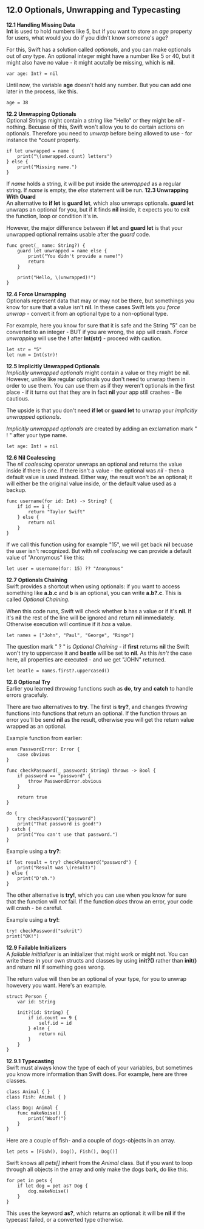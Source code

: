 ## 12.0 Optionals, Unwrapping and Typecasting
**12.1 Handling Missing Data**  
**Int** is used to hold numbers like 5, but if you want to store an *age* property for users, what would you do if you didn't know someone's age?  

For this, Swift has a solution called *optionals*, and you can make optionals out of *any* type. An optional integer might have a number like 5 or 40, but it might also have no value - it might acutally be missing, which is **nil**.
```
var age: Int? = nil
```
Until now, the variable **age** doesn't hold any number. But you can add one later in the process, like this.
```
age = 38
```
**12.2 Unwrapping Optionals**  
Optional Strings might contain a string like "Hello" or they might be *nil* - nothing. Becuase of this, Swift won't allow you to do certain actions on optionals. Therefore you need to *unwrap* before being allowed to use - for instance the **count* property.
```
if let unwrapped = name {
    print("\(unwrapped.count) letters")
} else {
    print("Missing name.")
}
```
If *name* holds a string, it will be put inside the *unwrapped* as a regular string. If *name* is empty, the *else* statement will be run.
**12.3 Unwrapping With Guard**  
An alternative to **if let** is **guard let**, which also unwraps optionals. **guard let** unwraps an optional for you, but if it finds **nil** inside, it expects you to exit the function, loop or condition it's in.  

However, the major difference between **if let** and **guard let** is that your unwrapped optional remains usable after the *guard* code.
```
func greet(_ name: String?) {
    guard let unwrapped = name else {
        print("You didn't provide a name!")
        return
    }

    print("Hello, \(unwrapped)!")
}
```
**12.4 Force Unwrapping**  
Optionals represent data that may or may not be there, but somethings *you* know for sure that a value isn't **nil**. In these cases Swift lets you *force unwrap* - convert it from an optional type to a non-optional type.  

For example, here you know for sure that it is safe and the String "5" can be converted to an integer - BUT if you are wrong, the app will crash. *Force unwrapping* will use the **!** after **Int(str)** - proceed with caution.
```
let str = "5"
let num = Int(str)!
```
**12.5 Implicitly Unwrapped Optionals**  
*Implicitly unwrapped optionals* might contain a value or they might be **nil**. However, unlike like regular optionals you don't need to unwrap them in order to use them. You can use them as if they weren't optionals in the first place - if it turns out that they are in fact **nil** your app still crashes - Be cautious.  

The upside is that you don't need **if let** or **guard let** to unwrap your *implicitly unwrapped optionals*.  

*Implicitly unwrapped optionals* are created by adding an exclamation mark " ! " after your type name.
```
let age: Int! = nil
```
**12.6 Nil Coalescing**  
The *nil coalescing* operator unwraps an optional and returns the value inside if there is one. If there isn't a value - the optional was *nil* - then a default value is used instead. Either way, the result won't be an optional; it will either be the original value inside, or the default value used as a backup.
```
func username(for id: Int) -> String? {
    if id == 1 {
        return "Taylor Swift"
    } else {
        return nil
    }
}
```
If we call this function using for example "15", we will get back **nil** becuase the user isn't recognized. But with *nil coalescing* we can provide a default value of "Anonymous" like this:
```
let user = username(for: 15) ?? "Anonymous"
```
**12.7 Optionals Chaining**  
Swift provides a shortcut when using optionals: if you want to access something like **a.b.c** and **b** is an optional, you can write **a.b?.c**. This is called *Optional Chaining*.  

When this code runs, Swift will check whether **b** has a value or if it's **nil**. If it's **nil** the rest of the line will be ignored and return **nil** immediately. Otherwise execution will continue if it *has* a value.
```
let names = ["John", "Paul", "George", "Ringo"]
```
The question mark " ? " is *Optional Chaining* - if **first** returns **nil** the Swift won't try to uppercase it and **beatle** will be set to **nil**. As this *isn't* the case here, all properties are executed - and we get "JOHN" returned.
```
let beatle = names.first?.uppercased()
```
**12.8 Optional Try**  
Earlier you learned *throwing* functions such as **do**, **try** and **catch** to handle errors gracefuly.  

There are two alternatives to **try**. The first is **try?**, and changes *throwing* functions into functions that return an optional. If the function throws an error you'll be send **nil** as the result, otherwise you will get the return value wrapped as an optional.  

Example function from earlier:
```
enum PasswordError: Error {
    case obvious
}

func checkPassword(_ password: String) throws -> Bool {
    if password == "password" {
        throw PasswordError.obvious
    }

    return true
}

do {
    try checkPassword("password")
    print("That password is good!")
} catch {
    print("You can't use that password.")
}
```
Example using a **try?**:
```
if let result = try? checkPassword("password") {
    print("Result was \(result)")
} else {
    print("D'oh.")
}
```
The other alternative is **try!**, which you can use when you know for sure that the function will *not* fail. If the function *does* throw an error, your code will crash - be careful.  

Example using a **try!**:
```
try! checkPassword("sekrit")
print("OK!")
```
**12.9 Failable Initializers**  
A *failable inittializer* is an initializer that might work or might not. You can write these in your own structs and classes by using **init?()** rather than **init()** and return **nil** if something goes wrong.  

The return value will then be an optional of your type, for you to unwrap howevery you want. Here's an example.
```
struct Person {
    var id: String

    init?(id: String) {
        if id.count == 9 {
            self.id = id
        } else {
            return nil
        }
    }
}
```
**12.9.1 Typecasting**  
Swift must always know the type of each of your variables, but sometimes you know more information than Swift does. For example, here are three classes.
```
class Animal { }
class Fish: Animal { }

class Dog: Animal {
    func makeNoise() {
        print("Woof!")
    }
}
```
Here are a couple of fish- and a couple of dogs-objects in an array.
```
let pets = [Fish(), Dog(), Fish(), Dog()]
```
Swift knows all *pets[]* inherit from the *Animal* class. But if you want to loop through all objects in the array and only make the dogs bark, do like this.
```
for pet in pets {
    if let dog = pet as? Dog {
        dog.makeNoise()
    }
}
```
This uses the keyword **as?**, which returns an optional: it will be **nil** if the typecast failed, or a converted type otherwise.
